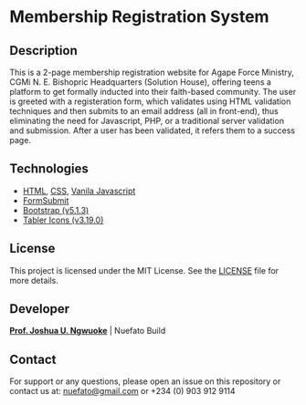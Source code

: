 # Membership Registration System
## Description
This is a 2-page membership registration website for Agape Force Ministry, CGMi N. E. Bishopric Headquarters (Solution House), offering teens a platform to get formally inducted into their faith-based community. The user is greeted with a registeration form, which validates using HTML validation techniques and then submits to an email address (all in front-end), thus eliminating the need for Javascript, PHP, or a traditional server validation and submission. After a user has been validated, it refers them to a success page.

## Technologies
- [HTML](https://github.com/topics/html), [CSS](https://github.com/topics/css), [Vanila Javascript](https://github.com/topics/javascript)
- [FormSubmit](https://www.formsubmit.co)
- [Bootstrap (v5.1.3)](https://getbootstrap.com/docs/5.1/getting-started/download)
- [Tabler Icons (v3.19.0)](https://github.com/tabler/tabler-icons/releases/tag/v3.19.0)

## License
This project is licensed under the MIT License. See the [LICENSE](LICENSE) file for more details.

## Developer
**[Prof. Joshua U. Ngwuoke](https://www.x.com/placiidjay)** | Nuefato Build

## Contact
For support or any questions, please open an issue on this repository or contact us at: nuefato@gmail.com or +234 (0) 903 912 9114
